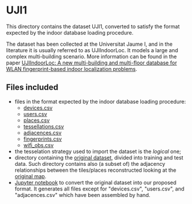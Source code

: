 # UJI1

This directory contains the dataset UJI1, converted to satisfy the format expected by the indoor database loading procedure.

The dataset has been collected at the Universitat Jaume I, and in the literature it is usually referred to as UJIIndoorLoc. It models a large and complex multi-building scenario. More information can be found in the paper [UJIIndoorLoc: A new multi-building and multi-floor database for WLAN fingerprint-based indoor localization problems](https://ieeexplore.ieee.org/document/7275492).

## Files included

* files in the format expected by the indoor database loading procedure:
  * [devices.csv](https://github.com/dslab-uniud/Database-indoor/blob/main/Datasets/UJI1/devices.csv)
  * [users.csv](https://github.com/dslab-uniud/Database-indoor/blob/main/Datasets/UJI1/users.csv)
  * [places.csv](https://github.com/dslab-uniud/Database-indoor/blob/main/Datasets/UJI1/places.csv)
  * [tessellations.csv](https://github.com/dslab-uniud/Database-indoor/blob/main/Datasets/UJI1/tessellations.csv)
  * [adjacences.csv](https://github.com/dslab-uniud/Database-indoor/blob/main/Datasets/UJI1/adjacences.csv)
  * [fingerprints.csv](https://github.com/dslab-uniud/Database-indoor/blob/main/Datasets/UJI1/fingerprints.csv)
  * [wifi_obs.csv](https://github.com/dslab-uniud/Database-indoor/blob/main/Datasets/UJI1/wifi_obs.csv)
* the tesselation strategy used to import the dataset is the _logical_ one;
* directory containing the [original dataset](https://github.com/dslab-uniud/Database-indoor/blob/main/Datasets/raw_db/raw_datasets/UJI1/), divided into training and test data. Such directory contains also (a subset of) the adjacency relationships between the tiles/places reconstructed looking at the [original map](http://indoorloc.uji.es/webviewer/#).
* [Jupyter notebook](https://github.com/dslab-uniud/Database-indoor/blob/main/Datasets/raw_db/uji_convert.ipynb) to convert the original dataset into our proposed format. It generates all files except for "devices.csv", "users.csv", and "adjacences.csv" which have been assembled by hand.
